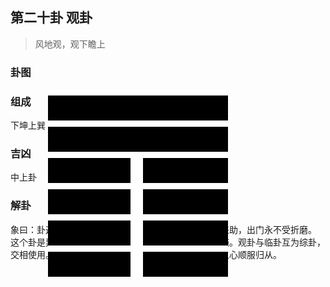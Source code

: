 ## 第二十卦 观卦

> 风地观，观下瞻上

### 卦图

<div style="width: 30%;left: 30%;position: absolute;background-color: white;">
      <!-- 第六爻 -->
      <div style="height: 40px;background-color: black;margin-top:10px;">
         <div style="height: 40px;width:20px;background-color: black;left: 46%;position: relative;"></div>
      </div>
      <!-- 第五爻 -->
      <div style="height: 40px;background-color: black;margin-top:10px;">
         <div style="height: 40px;width:20px;background-color: black;left: 46%;position: relative;"></div>
      </div>
      <!-- 第四爻 -->
      <div style="height: 40px;background-color: black;margin-top:10px;">
         <div style="height: 40px;width:20px;background-color: white;left: 46%;position: relative;"></div>
      </div>
      <!-- 第三爻 -->
      <div style="height: 40px;background-color: black;margin-top:10px;">
         <div style="height: 40px;width:20px;background-color: white;left: 46%;position: relative;"></div>
      </div>
      <!-- 第二爻 -->
      <div style="height: 40px;background-color: black;margin-top:10px;">
         <div style="height: 40px;width:20px;background-color: white;left: 46%;position: relative;"></div>
      </div>
      <!-- 第一爻 -->
      <div style="height: 40px;background-color: black;margin-top:10px;">
         <div style="height: 40px;width:20px;background-color: white;left: 46%;position: relative;"></div>
      </div>
   </div>


### 组成

下坤上巽

### 吉凶

中上卦

### 解卦

象曰：卦遇蓬花旱逢河，生意买卖利息多，婚姻自有人来助，出门永不受折磨。
这个卦是异卦（下坤上巽）相叠，风行地上，喻德教遍施。观卦与临卦互为综卦，交相使用。在上者以道义观天下；在下者以敬仰瞻上，人心顺服归从。